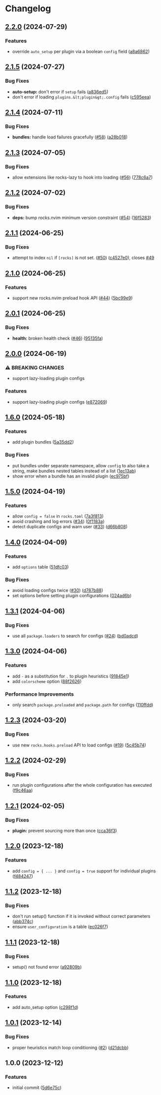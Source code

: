 # Changelog

## [2.2.0](https://github.com/nvim-neorocks/rocks-config.nvim/compare/v2.1.5...v2.2.0) (2024-07-29)


### Features

* override `auto_setup` per plugin via a boolean `config` field ([a8a6862](https://github.com/nvim-neorocks/rocks-config.nvim/commit/a8a68621bb289a3f6abde5d0a96e80261e9858a7))

## [2.1.5](https://github.com/nvim-neorocks/rocks-config.nvim/compare/v2.1.4...v2.1.5) (2024-07-27)


### Bug Fixes

* **auto-setup:** don't error if `setup` fails ([a836ed5](https://github.com/nvim-neorocks/rocks-config.nvim/commit/a836ed5917481d2b1c9d29188c752adac9af48dd))
* don't error if loading `plugins.&lt;plugin&gt;.config` fails ([c595eea](https://github.com/nvim-neorocks/rocks-config.nvim/commit/c595eea6001c69201cec628700425193aa30c410))

## [2.1.4](https://github.com/nvim-neorocks/rocks-config.nvim/compare/v2.1.3...v2.1.4) (2024-07-11)


### Bug Fixes

* **bundles:** handle load failures gracefully ([#58](https://github.com/nvim-neorocks/rocks-config.nvim/issues/58)) ([a28b018](https://github.com/nvim-neorocks/rocks-config.nvim/commit/a28b01875f33feef5bb6debb1fcda4509313a1b7))

## [2.1.3](https://github.com/nvim-neorocks/rocks-config.nvim/compare/v2.1.2...v2.1.3) (2024-07-05)


### Bug Fixes

* allow extensions like rocks-lazy to hook into loading ([#56](https://github.com/nvim-neorocks/rocks-config.nvim/issues/56)) ([778c6a7](https://github.com/nvim-neorocks/rocks-config.nvim/commit/778c6a7b64492ca9905066bfa1aba420d70980da))

## [2.1.2](https://github.com/nvim-neorocks/rocks-config.nvim/compare/v2.1.1...v2.1.2) (2024-07-02)


### Bug Fixes

* **deps:** bump rocks.nvim minimum version constraint ([#54](https://github.com/nvim-neorocks/rocks-config.nvim/issues/54)) ([16f5283](https://github.com/nvim-neorocks/rocks-config.nvim/commit/16f52838bdf0e43a37ae73eae2be573c954ff925))

## [2.1.1](https://github.com/nvim-neorocks/rocks-config.nvim/compare/v2.1.0...v2.1.1) (2024-06-25)


### Bug Fixes

* attempt to index `nil` if `[rocks]` is not set. ([#50](https://github.com/nvim-neorocks/rocks-config.nvim/issues/50)) ([c4527e0](https://github.com/nvim-neorocks/rocks-config.nvim/commit/c4527e021a9b95ae2fed7b93bed36bb5c8e6b81c)), closes [#49](https://github.com/nvim-neorocks/rocks-config.nvim/issues/49)

## [2.1.0](https://github.com/nvim-neorocks/rocks-config.nvim/compare/v2.0.1...v2.1.0) (2024-06-25)


### Features

* support new rocks.nvim preload hook API ([#44](https://github.com/nvim-neorocks/rocks-config.nvim/issues/44)) ([5bc99e9](https://github.com/nvim-neorocks/rocks-config.nvim/commit/5bc99e924ecf41c1054e3661f29216d27642e471))

## [2.0.1](https://github.com/nvim-neorocks/rocks-config.nvim/compare/v2.0.0...v2.0.1) (2024-06-25)


### Bug Fixes

* **health:** broken health check ([#46](https://github.com/nvim-neorocks/rocks-config.nvim/issues/46)) ([95135fa](https://github.com/nvim-neorocks/rocks-config.nvim/commit/95135faa11e47718e4423b73424cf6afaff77c40))

## [2.0.0](https://github.com/nvim-neorocks/rocks-config.nvim/compare/v1.6.0...v2.0.0) (2024-06-19)


### ⚠ BREAKING CHANGES

* support lazy-loading plugin configs

### Features

* support lazy-loading plugin configs ([e872069](https://github.com/nvim-neorocks/rocks-config.nvim/commit/e872069d5af89a25ec4dc44a185c4dcc6b16c17d))

## [1.6.0](https://github.com/nvim-neorocks/rocks-config.nvim/compare/v1.5.0...v1.6.0) (2024-05-18)


### Features

* add plugin bundles ([5a35dd2](https://github.com/nvim-neorocks/rocks-config.nvim/commit/5a35dd20a261a1fae0879cfcc624bf2122ec3335))


### Bug Fixes

* put bundles under separate namespace, allow `config` to also take a string, make bundles nested tables instead of a list ([1ec13ab](https://github.com/nvim-neorocks/rocks-config.nvim/commit/1ec13ab2831343993387f9b1d0a224d0b508b5f0))
* show error when a bundle has an invalid plugin ([ec975bf](https://github.com/nvim-neorocks/rocks-config.nvim/commit/ec975bf19499830cdb1bf0a7a826dfe5788acd45))

## [1.5.0](https://github.com/nvim-neorocks/rocks-config.nvim/compare/v1.4.0...v1.5.0) (2024-04-19)


### Features

* allow `config = false` in `rocks.toml` ([7a3f813](https://github.com/nvim-neorocks/rocks-config.nvim/commit/7a3f813da7913b0aa92615e5ec221c5faec9306b))
* avoid crashing and log errors ([#34](https://github.com/nvim-neorocks/rocks-config.nvim/issues/34)) ([0f1183a](https://github.com/nvim-neorocks/rocks-config.nvim/commit/0f1183a510a255f64ed2c519476bf44c300d5bd1))
* detect duplicate configs and warn user ([#33](https://github.com/nvim-neorocks/rocks-config.nvim/issues/33)) ([d66b808](https://github.com/nvim-neorocks/rocks-config.nvim/commit/d66b8080e356ede8af98affde8899d88ac8dda1f))

## [1.4.0](https://github.com/nvim-neorocks/rocks-config.nvim/compare/v1.3.1...v1.4.0) (2024-04-09)


### Features

* add `options` table ([51dfc03](https://github.com/nvim-neorocks/rocks-config.nvim/commit/51dfc03b80e8f246c9d9c295cd7f74f7ec26de30))


### Bug Fixes

* avoid loading configs twice ([#30](https://github.com/nvim-neorocks/rocks-config.nvim/issues/30)) ([d787b88](https://github.com/nvim-neorocks/rocks-config.nvim/commit/d787b88facf1cbabb4b274319da386946dd795ac))
* set options before setting plugin configurations ([024ad6b](https://github.com/nvim-neorocks/rocks-config.nvim/commit/024ad6bdaba3edc795c5bfbfc38233ea33015be6))

## [1.3.1](https://github.com/nvim-neorocks/rocks-config.nvim/compare/v1.3.0...v1.3.1) (2024-04-06)


### Bug Fixes

* use all `package.loaders` to search for configs ([#24](https://github.com/nvim-neorocks/rocks-config.nvim/issues/24)) ([bd0adcd](https://github.com/nvim-neorocks/rocks-config.nvim/commit/bd0adcd550b7ccc194bba5a31b4c72601226492c))

## [1.3.0](https://github.com/nvim-neorocks/rocks-config.nvim/compare/v1.2.3...v1.3.0) (2024-04-06)


### Features

* add `-` as a substitution for `.` to plugin heuristics ([91845e1](https://github.com/nvim-neorocks/rocks-config.nvim/commit/91845e1ca4ead1bff02bb1e6c4ba56d94909aefd))
* add `colorscheme` option ([88f2626](https://github.com/nvim-neorocks/rocks-config.nvim/commit/88f2626cb21ce5a25cf044c4f849172de001631b))


### Performance Improvements

* only search `package.preloaded` and `package.path` for configs ([110ffdd](https://github.com/nvim-neorocks/rocks-config.nvim/commit/110ffddecad84c63c90500d06c0fb854ea1e8e89))

## [1.2.3](https://github.com/nvim-neorocks/rocks-config.nvim/compare/v1.2.2...v1.2.3) (2024-03-20)


### Bug Fixes

* use new `rocks.hooks.preload` API to load configs ([#19](https://github.com/nvim-neorocks/rocks-config.nvim/issues/19)) ([5c45b74](https://github.com/nvim-neorocks/rocks-config.nvim/commit/5c45b743daaa3d719eaf641795692ced3d6c3cc0))

## [1.2.2](https://github.com/nvim-neorocks/rocks-config.nvim/compare/v1.2.1...v1.2.2) (2024-02-29)


### Bug Fixes

* run plugin configurations after the whole configuration has executed ([f9c46aa](https://github.com/nvim-neorocks/rocks-config.nvim/commit/f9c46aa27d7b2d43ab74fbc67d6c631200150b26))

## [1.2.1](https://github.com/nvim-neorocks/rocks-config.nvim/compare/v1.2.0...v1.2.1) (2024-02-05)


### Bug Fixes

* **plugin:** prevent sourcing more than once ([cca36f3](https://github.com/nvim-neorocks/rocks-config.nvim/commit/cca36f3408e3e26ffaf2bf8ea966c65612b10a8f))

## [1.2.0](https://github.com/nvim-neorocks/rocks-config.nvim/compare/v1.1.2...v1.2.0) (2023-12-18)


### Features

* add `config = { ... }` and `config = true` support for individual plugins ([f484247](https://github.com/nvim-neorocks/rocks-config.nvim/commit/f48424757aa1dd0f7bd01a5e085e905b86ab51a4))

## [1.1.2](https://github.com/nvim-neorocks/rocks-config.nvim/compare/v1.1.1...v1.1.2) (2023-12-18)


### Bug Fixes

* don't run setup() function if it is invoked without correct parameters ([abb374c](https://github.com/nvim-neorocks/rocks-config.nvim/commit/abb374c76d0a91c4a22ed1222d97c70243ba10a0))
* ensure `user_configuration` is a table ([ec026f7](https://github.com/nvim-neorocks/rocks-config.nvim/commit/ec026f74ee563641b77a2e07d935ac080deb9e09))

## [1.1.1](https://github.com/nvim-neorocks/rocks-config.nvim/compare/v1.1.0...v1.1.1) (2023-12-18)


### Bug Fixes

* setup() not found error ([a92809b](https://github.com/nvim-neorocks/rocks-config.nvim/commit/a92809bec557b2f9957a7a99a61af9f3f9bba954))

## [1.1.0](https://github.com/nvim-neorocks/rocks-config.nvim/compare/v1.0.1...v1.1.0) (2023-12-18)


### Features

* add auto_setup option ([c298f1d](https://github.com/nvim-neorocks/rocks-config.nvim/commit/c298f1d9a625543ca44416e836e4a04277f53c6e))

## [1.0.1](https://github.com/nvim-neorocks/rocks-config.nvim/compare/v1.0.0...v1.0.1) (2023-12-14)


### Bug Fixes

* proper heuristics match loop conditioning ([#2](https://github.com/nvim-neorocks/rocks-config.nvim/issues/2)) ([d21dcbb](https://github.com/nvim-neorocks/rocks-config.nvim/commit/d21dcbba098b70b38f415e9308198098af96db48))

## 1.0.0 (2023-12-12)


### Features

* initial commit ([5d6e75c](https://github.com/nvim-neorocks/rocks-config.nvim/commit/5d6e75ca913e99b28dcb059038e7412b7af4ee8f))
